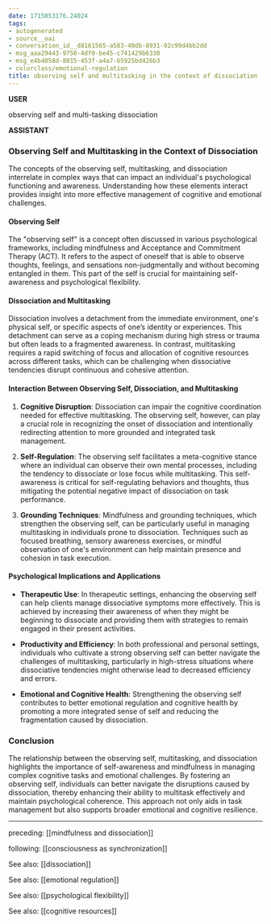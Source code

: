 ```yaml
---
date: 1715053176.24024
tags:
- autogenerated
- source__oai
- conversation_id__d8161565-a583-40db-8931-92c99d4bb2dd
- msg_aaa29443-9750-4df0-be45-c741429b6330
- msg_e4b4058d-8015-453f-a4a7-65925bd426b3
- colorclass/emotional-regulation
title: observing self and multitasking in the context of dissociation
---
```


**USER**

observing self and multi-tasking dissociation


**ASSISTANT**

### Observing Self and Multitasking in the Context of Dissociation

The concepts of the observing self, multitasking, and dissociation interrelate in complex ways that can impact an individual's psychological functioning and awareness. Understanding how these elements interact provides insight into more effective management of cognitive and emotional challenges.

#### Observing Self

The "observing self" is a concept often discussed in various psychological frameworks, including mindfulness and Acceptance and Commitment Therapy (ACT). It refers to the aspect of oneself that is able to observe thoughts, feelings, and sensations non-judgmentally and without becoming entangled in them. This part of the self is crucial for maintaining self-awareness and psychological flexibility.

#### Dissociation and Multitasking

Dissociation involves a detachment from the immediate environment, one's physical self, or specific aspects of one’s identity or experiences. This detachment can serve as a coping mechanism during high stress or trauma but often leads to a fragmented awareness. In contrast, multitasking requires a rapid switching of focus and allocation of cognitive resources across different tasks, which can be challenging when dissociative tendencies disrupt continuous and cohesive attention.

#### Interaction Between Observing Self, Dissociation, and Multitasking

1. **Cognitive Disruption**: Dissociation can impair the cognitive coordination needed for effective multitasking. The observing self, however, can play a crucial role in recognizing the onset of dissociation and intentionally redirecting attention to more grounded and integrated task management.

2. **Self-Regulation**: The observing self facilitates a meta-cognitive stance where an individual can observe their own mental processes, including the tendency to dissociate or lose focus while multitasking. This self-awareness is critical for self-regulating behaviors and thoughts, thus mitigating the potential negative impact of dissociation on task performance.

3. **Grounding Techniques**: Mindfulness and grounding techniques, which strengthen the observing self, can be particularly useful in managing multitasking in individuals prone to dissociation. Techniques such as focused breathing, sensory awareness exercises, or mindful observation of one's environment can help maintain presence and cohesion in task execution.

#### Psychological Implications and Applications

- **Therapeutic Use**: In therapeutic settings, enhancing the observing self can help clients manage dissociative symptoms more effectively. This is achieved by increasing their awareness of when they might be beginning to dissociate and providing them with strategies to remain engaged in their present activities.

- **Productivity and Efficiency**: In both professional and personal settings, individuals who cultivate a strong observing self can better navigate the challenges of multitasking, particularly in high-stress situations where dissociative tendencies might otherwise lead to decreased efficiency and errors.

- **Emotional and Cognitive Health**: Strengthening the observing self contributes to better emotional regulation and cognitive health by promoting a more integrated sense of self and reducing the fragmentation caused by dissociation.

### Conclusion

The relationship between the observing self, multitasking, and dissociation highlights the importance of self-awareness and mindfulness in managing complex cognitive tasks and emotional challenges. By fostering an observing self, individuals can better navigate the disruptions caused by dissociation, thereby enhancing their ability to multitask effectively and maintain psychological coherence. This approach not only aids in task management but also supports broader emotional and cognitive resilience.


---

preceding: [[mindfulness and dissociation]]  


following: [[consciousness as synchronization]]

See also: [[dissociation]]


See also: [[emotional regulation]]


See also: [[psychological flexibility]]


See also: [[cognitive resources]]